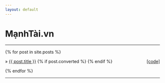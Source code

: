 ```yaml
---
layout: default
---
```

# MạnhTài.vn
---

<article>
{% for post in site.posts %}
<p>&raquo; 
<a href="{{ post.url }}" title="{{ post.title }}">{{ post.title }}</a>
{% if post.converted %}
<span style="float: right"><a href="{{ post.path | remove_first: '_posts/' | replace_first: '.md', '.Rmd' | prepend: "//raw.githubusercontent.com/manhtai/blog/gh-pages/_knitr/" }}" title="Rmd file" target="_blank">[code]</a>
</span>
{% endif %}
</p>
{% endfor %}
</article>

---
